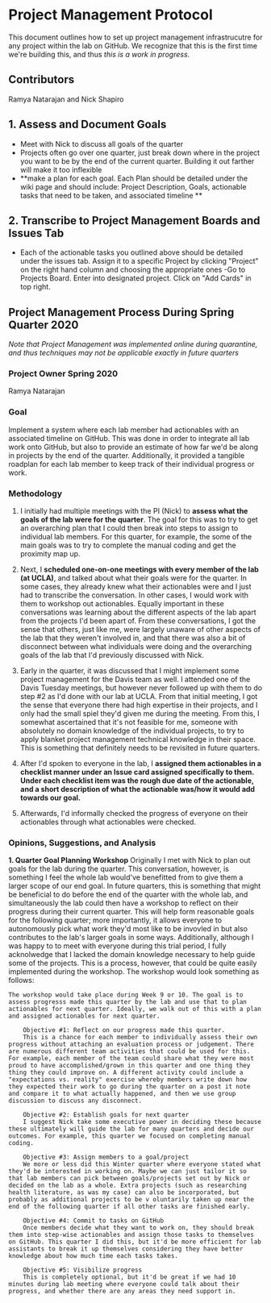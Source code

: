 # Project Management Protocol
This document outlines how to set up project management infrastrucutre for any project within the lab on GitHub. We recognize that this is the first time we're building this, and thus *this is a work in progress.*

## Contributors
Ramya Natarajan and Nick Shapiro

## 1. Assess and Document Goals
- Meet with Nick to discuss all goals of the quarter
- Projects often go over one quarter, just break down where in the project you want to be by the end of the current quarter. Building it out farther will make it too inflexible
- **make a plan for each goal. Each Plan should be detailed under the wiki page and should include: Project Description, Goals, actionable tasks that need to be taken, and associated timeline **

## 2. Transcribe to Project Management Boards and Issues Tab
- Each of the actionable tasks you outlined above should be detailed under the issues tab. Assign it to a specific Project by clicking "Project" on the right hand column and choosing the appropriate ones
-Go to Projects Board. Enter into designated project. Click on "Add Cards" in top right.

## Project Management Process During Spring Quarter 2020 
*Note that Project Management was implemented online during quarantine, and thus techniques may not be applicable exactly in future quarters*

### Project Owner Spring 2020
Ramya Natarajan

### Goal
Implement a system where each lab member had actionables with an associated timeline on GitHub. This was done in order to integrate all lab work onto GitHub, but also to provide an estimate of how far we'd be along in projects by the end of the quarter. Additionally, it provided a tangible roadplan for each lab member to keep track of their individual progress or work.

### Methodology
1. I initially had multiple meetings with the PI (Nick) to **assess what the goals of the lab were for the quarter**. The goal for this was to try to get an overarching plan that I could then break into steps to assign to individual lab members. For this quarter, for example, the some of the main goals was to try to complete the manual coding and get the proximity map up.

2. Next, I **scheduled one-on-one meetings with every member of the lab (at UCLA)**, and talked about what their goals were for the quarter. In some cases, they already knew what their actionables were and I just had to transcribe the conversation. In other cases, I would work with them to workshop out actionables. Equally important in these conversations was learning about the different aspects of the lab apart from the projects I'd been apart of. From these conversations, I got the sense that others, just like me, were largely unaware of other aspects of the lab that they weren't involved in, and that there was also a bit of disconnect between what individuals were doing and the overarching goals of the lab that I'd previously discussed with Nick.

3. Early in the quarter, it was discussed that I might implement some project management for the Davis team as well. I attended one of the Davis Tuesday meetings, but however never followed up with them to do step #2 as I'd done with our lab at UCLA. From that initial meeting, I got the sense that everyone there had high expertise in their projects, and I only had the small spiel they'd given me during the meeting. From this, I somewhat ascertained that it's not feasible for me, someone with absolutely no domain knowledge of the individual projects, to try to apply blanket project management technical knowledge in their space. This is something that definitely needs to be revisited in future quarters.

4. After I'd spoken to everyone in the lab, I **assigned them actionables in a checklist manner under an Issue card assigned specifically to them. Under each checklist item was the rough due date of the actionable, and a short description of what the actionable was/how it would add towards our goal.** 

5. Afterwards, I'd informally checked the progress of everyone on their actionables through what actionables were checked.

### Opinions, Suggestions, and Analysis

**1. Quarter Goal Planning Workshop**
Originally I met with Nick to plan out goals for the lab during the quarter. This conversation, however, is something I feel the whole lab would've benefitted from to give them a larger scope of our end goal. In future quarters, this is something that might be beneficial to do before the end of the quarter with the whole lab, and simultaneously the lab could then have a workshop to reflect on their progress during their current quarter. This will help form reasonable goals for the following quarter; more importantly, it allows everyone to autonomously pick what work they'd most like to be invovled in but also contributes to the lab's larger goals in some ways. Additionally, although I was happy to to meet with everyone during this trial period, I fully acknolwedge that I lacked the domain knowledge necessary to help guide some of the projects. This is a process, however, that could be quite easily implemented during the workshop. The workshop would look something as follows:
    
    The workshop would take place during Week 9 or 10. The goal is to assess progresss made this quarter by the lab and use that to plan actionables for next quarter. Ideally, we walk out of this with a plan and assigned actionables for next quarter.
    
        Objective #1: Reflect on our progress made this quarter.
        This is a chance for each member to individually assess their own progress without attaching an evaluation process or judgement. There are numerous different team activities that could be used for this. For example, each member of the team could share what they were most proud to have accomplished/grown in this quarter and one thing they thing they could improve on. A different activity could include a "expectations vs. reality" exercise whereby members write down how they expected their work to go during the quarter on a post it note and compare it to what actually happened, and then we use group discussion to discuss any disconnect. 
        
        Objective #2: Establish goals for next quarter
        I suggest Nick take some executive power in deciding these because these ultimately will guide the lab for many quarters and decide our outcomes. For example, this quarter we focused on completing manual coding.
        
        Objective #3: Assign members to a goal/project
        We more or less did this Winter quarter where everyone stated what they'd be interested in working on. Maybe we can just tailor it so that lab members can pick between goals/projects set out by Nick or decided on the lab as a whole. Extra projects (such as researching health literature, as was my case) can also be incorporated, but probably as additional projects to be v oluntarily taken up near the end of the following quarter if all other tasks are finished early.
        
        Objective #4: Commit to tasks on GitHub
        Once members decide what they want to work on, they should break them into step-wise actionables and assign those tasks to themselves on GitHub. This quarter I did this, but it'd be more efficient for lab assistants to break it up themselves considering they have better knowledge about how much time each tasks takes.
        
        Objective #5: Visibilize progress
        This is completely optional, but it'd be great if we had 10 minutes during lab meeting where everyone could talk about their progress, and whether there are any areas they need support in.

